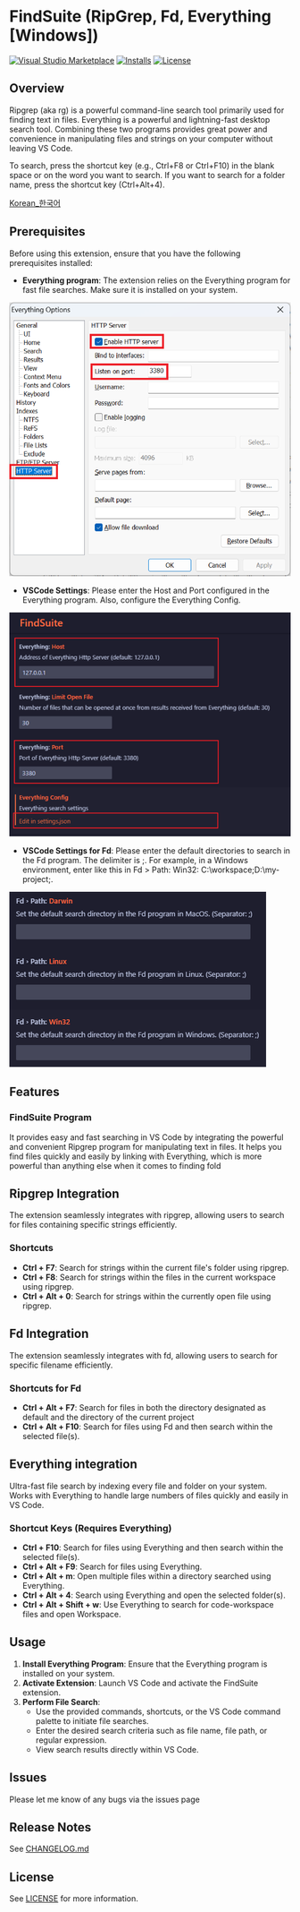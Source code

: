 # FindSuite (RipGrep, Fd, Everything [Windows])

[![Visual Studio Marketplace](https://img.shields.io/visual-studio-marketplace/v/utocode.findsuite?style=for-the-badge&label=VS%20Marketplace&logo=visual-studio-code)](https://marketplace.visualstudio.com/items?itemName=utocode.findsuite)
[![Installs](https://img.shields.io/visual-studio-marketplace/i/utocode.findsuite?style=for-the-badge)](https://marketplace.visualstudio.com/items?itemName=utocode.findsuite)
[![License](https://img.shields.io/github/license/codesuiteapp/findsuite?style=for-the-badge&logo=)](https://github.com/codesuiteapp/findsuite/blob/master/LICENSE)

## Overview

Ripgrep (aka rg) is a powerful command-line search tool primarily used for finding text in files. Everything is a powerful and lightning-fast desktop search tool. Combining these two programs provides great power and convenience in manipulating files and strings on your computer without leaving VS Code.

To search, press the shortcut key (e.g., Ctrl+F8 or Ctrl+F10) in the blank space or on the word you want to search. If you want to search for a folder name, press the shortcut key (Ctrl+Alt+4).

[Korean_한국어](README_KO.md)

## Prerequisites

Before using this extension, ensure that you have the following prerequisites installed:

- **Everything program**: The extension relies on the Everything program for fast file searches. Make sure it is installed on your system.

![Everything](images/everything1.png)

- **VSCode Settings**: Please enter the Host and Port configured in the Everything program. Also, configure the Everything Config.

![Setting](images/setting.png)

- **VSCode Settings for Fd**: Please enter the default directories to search in the Fd program. The delimiter is ;. For example, in a Windows environment, enter like this in Fd > Path: Win32: C:\workspace;D:\my-project;.

![Fd](images/fd1.png)

## Features

### FindSuite Program

It provides easy and fast searching in VS Code by integrating the powerful and convenient Ripgrep program for manipulating text in files. It helps you find files quickly and easily by linking with Everything, which is more powerful than anything else when it comes to finding fold

## Ripgrep Integration

The extension seamlessly integrates with ripgrep, allowing users to search for files containing specific strings efficiently.

### Shortcuts

- **Ctrl + F7**: Search for strings within the current file's folder using ripgrep.
- **Ctrl + F8**: Search for strings within the files in the current workspace using ripgrep.
- **Ctrl + Alt + 0**: Search for strings within the currently open file using ripgrep.

## Fd Integration

The extension seamlessly integrates with fd, allowing users to search for specific filename efficiently.

### Shortcuts for Fd

- **Ctrl + Alt + F7**: Search for files in both the directory designated as default and the directory of the current project
- **Ctrl + Alt + F10**: Search for files using Fd and then search within the selected file(s).

## Everything integration

Ultra-fast file search by indexing every file and folder on your system. Works with Everything to handle large numbers of files quickly and easily in VS Code.

### Shortcut Keys (Requires Everything)

- **Ctrl + F10**: Search for files using Everything and then search within the selected file(s).
- **Ctrl + Alt + F9**: Search for files using Everything.
- **Ctrl + Alt + m**: Open multiple files within a directory searched using Everything.
- **Ctrl + Alt + 4**: Search using Everything and open the selected folder(s).
- **Ctrl + Alt + Shift + w**: Use Everything to search for code-workspace files and open Workspace.

## Usage

1. **Install Everything Program**: Ensure that the Everything program is installed on your system.
2. **Activate Extension**: Launch VS Code and activate the FindSuite extension.
3. **Perform File Search**:
   - Use the provided commands, shortcuts, or the VS Code command palette to initiate file searches.
   - Enter the desired search criteria such as file name, file path, or regular expression.
   - View search results directly within VS Code.

## Issues

Please let me know of any bugs via the issues page

## Release Notes

See [CHANGELOG.md](CHANGELOG.md)

## License

See [LICENSE](LICENSE) for more information.
